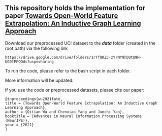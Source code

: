 ## This repository holds the implementation for paper [Towards Open-World Feature Extrapolation: An Inductive Graph Learning Approach](https://arxiv.org/abs/2110.04514)

Download our preprocessed UCI dataset to the ***data*** folder (created in the root path) via the following link

    https://drive.google.com/drive/folders/1rTfOKZJ-zYrNY9hDUtU9H-UG9fPPQOds?usp=sharing

To run the code, please refer to the bash script in each folder.

More information will be updated.

If you use the code or preprocessed datasets, please cite our paper:

    @inproceedings{wu2021fate,
    title = {Towards Open-World Feature Extrapolation: An Inductive Graph Learning Approach},
    author = {Qitian Wu and Chenxiao Yang and Junchi Yan},
    booktitle = {Advances in Neural Information Processing Systems (NeurIPS)},
    year = {2021}
    }
